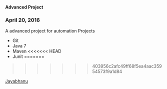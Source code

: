 #### Advanced Project

### April 20, 2016

A advanced project for automation Projects


* Git
* Java 7
* Maven
<<<<<<< HEAD
* Junit
=======
>>>>>>> 403956c2afc49ff68f5ea4aac35954573f9a1d84

[Jayabhanu](http://salceforce.com)
